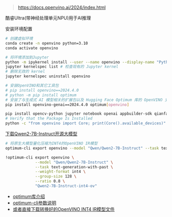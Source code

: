 > https://docs.openvino.ai/2024/index.html
>

酷睿Ultra(带神经处理单元NPU)用于AI推理

安装环境配置

```bash
# 创建虚拟环境
conda create -n openvino python=3.10
conda activate openvino

# 将环境添加到Jupyter
python -m ipykernel install --user --name openvino --display-name "Python (openvino)"
jupyter kernelspec list # 检查现有的 Jupyter kernel
# 删除无效的 kernel
jupyter kernelspec uninstall openvino

# 安装OpenVINO和其它工具包
# pip install openvino==2024.4.0
# python -m pip install optimum
# 安装了与生成式 AI 模型相关的扩展包以及 Hugging Face Optimum 库的 OpenVINO 支持模块
pip install openvino-genai==2024.4.0 optimum[openvino]

pip install opencv-python jupyter notebook openai appbuilder-sdk qianfan
# Verify that the Package Is Installed
python -c "from openvino import Core; print(Core().available_devices)"
```

[下载Qwen2-7B-Instruct开源大模型](https://huggingface.co/Qwen/Qwen2-7B-Instruct)

```bash
# 将原生大模型量化压缩为INT4的OpenVINO IR模型
optimum-cli export openvino --model "Qwen/Qwen2-7B-Instruct" --task text-generation-with-past --weight-format int4 --group-size 128 --ratio 0.8 "Qwen2-7B-Instruct-int4-ov"

!optimum-cli export openvino \
             --model "Qwen/Qwen2-7B-Instruct" \
             --task text-generation-with-past \
             --weight-format int4 \
             --group-size 128 \
             --ratio 0.8 \
             "Qwen2-7B-Instruct-int4-ov"
```

- [optimum库介绍](https://www.bilibili.com/video/BV1SQpceiEMh)
- [optimum-cli参数说明](https://huggingface.co/docs/optimum/intel/openvino/export)
- [或者直接下载转换好的OpenVINO INT4 IR模型文件](https://www.modelscope.cn/models/snake7gun/Qwen2-7B-Instruct-int4-ov)

